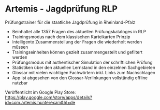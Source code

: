 # Artemis - Jagdprüfung RLP
Prüfungstrainer für die staatliche Jagdprüfung in Rheinland-Pfalz
- Beinhaltet alle 1357 Fragen des aktuellen Prüfungskataloges in RLP
- Trainingsmodus nach dem klassischen Karteikarten Prinzip
- Intelligente Zusammenstellung der Fragen die wiederholt werden müssen
- Trainingseinheiten können gezielt zusammengestellt und gefiltert werden
- Prüfungsmodus mit authentischer Simulation der schriftlichen Prüfung
- Statistiken über den aktuellen Lernstand in den einzelnen Sachgebieten
- Glossar mit vielen wichtigen Fachwörtern inkl. Links zum Nachschlagen
- App ist abgesehen von den Glossar-Verlinkungen vollständig offline nutzbar

Veröffentlicht im Google Play Store: https://play.google.com/store/apps/details?id=com.artemis.hunterexam&hl=de
